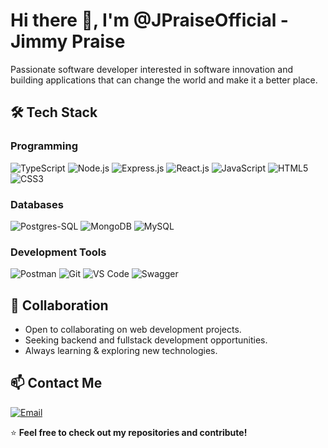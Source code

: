 # Hi there 👋, I'm @JPraiseOfficial - Jimmy Praise
Passionate software developer interested in software innovation and building applications that can change the world and make it a better place.

## 🛠 Tech Stack
### Programming
![TypeScript](https://img.shields.io/badge/TypeScript-007ACC?logo=typescript&logoColor=white)
![Node.js](https://img.shields.io/badge/Node.js-339933?logo=node.js&logoColor=white)
![Express.js](https://img.shields.io/badge/Express.js-000000?logo=express&logoColor=fff&style=flat)
![React.js](https://img.shields.io/badge/-ReactJs-61DAFB?logo=react)
![JavaScript](https://shields.io/badge/JavaScript-F7DF1E?logo=JavaScript&logoColor=000&style=flat-square)
![HTML5](https://img.shields.io/badge/logo-HTML5-e34f26?logo=html5&amp;label=&amp;labelColor=555555&amp;logoColor=white)
![CSS3](https://img.shields.io/badge/css-gray?style=flat&logo=css&logoColor=white)

### Databases
![Postgres-SQL](https://img.shields.io/badge/PostgreSQL-316192?logo=postgresql&logoColor=white)
![MongoDB](https://img.shields.io/badge/-MongoDB-13aa52?style=flat-square&logo=mongodb&logoColor=white)
![MySQL](https://img.shields.io/badge/-MySQL-4479A1?style=flat-square&logo=mysql&labelColor=4479A1&logoColor=FFF)

### Development Tools
![Postman](https://img.shields.io/badge/Postman-FF6C37?logo=postman&logoColor=white)
![Git](https://img.shields.io/badge/Git-F05032?style=flat-square&logo=git&logoColor=white)
![VS Code](https://img.shields.io/badge/VS%20Code-007ACC?logo=visualstudiocode&logoColor=fff&style=plastic)
![Swagger](https://img.shields.io/badge/-Swagger-black?style=?style=for-the-badge&logo=swagger)


## 🤝 Collaboration
- Open to collaborating on web development projects.
- Seeking backend and fullstack development opportunities.
- Always learning & exploring new technologies.

## 📫 Contact Me
[![Email](https://img.shields.io/badge/Email-jimmypraiseofficial@gmail.com-red?style=flat&logo=gmail&logoColor=white)](mailto:jimmypraiseofficial@gmail.com)

⭐️ **Feel free to check out my repositories and contribute!**
